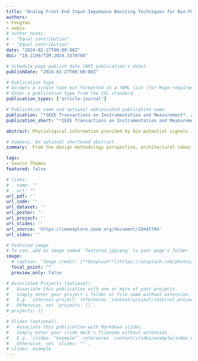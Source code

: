 ```yaml
---
title: "Analog Front-End Input-Impedance Boosting Techniques for Bio-Potential Monitoring—A Review"
authors:
- FengYan
- admin
# author_notes:
# - "Equal contribution"
# - "Equal contribution"
date: "2024-02-27T00:00:00Z"
doi: "10.1109/TIM.2024.3370766"

# Schedule page publish date (NOT publication's date).
publishDate: "2024-02-27T00:00:00Z"

# Publication type.
# Accepts a single type but formatted as a YAML list (for Hugo requirements).
# Enter a publication type from the CSL standard.
publication_types: ["article-journal"]

# Publication name and optional abbreviated publication name.
publication: "*IEEE Transactions on Instrumentation and Measurement*. 2024;73: 1-14."
publication_short: "*IEEE Transactions on Instrumentation and Measurement*. 2024;73: 1-14"

abstract: Physiological information provided by bio-potential signals is essential and pivotal for biomedical sensors. As the first stage in the signal chain of the sensor, impedance matching of the analog front-end (AFE) is critical for determining signal integrity. AFEs require high input impedance to minimize the effects of electrode impedance mismatch. A significant problem is that the input impedance is affected by parasitic capacitances from the integrated circuit (IC) package, electrode cables, and internal chips. This article aims to summarize the development of AFE impedance-boosting techniques for bio-potential monitoring. The scope of this work includes a review of common architectures for instrumentation amplifiers (IA), mechanisms for input impedance reduction, and a comparison of impedance boosting factors (IBF) employed to evaluate the efficiency of impedance enhancement. Techniques schemes for boosting input impedance in architectures are then surveyed and the contributions and drawbacks of these techniques are discussed. Finally, the state-of-the-art designs of AFE are compared and summarized, along with an analysis of the trend toward enhanced input impedance in bio-electrical signal acquisition. These provide useful references for AFE designers.

# Summary. An optional shortened abstract.
summary:  From the design methodology perspective, architectural ideas for boosting input impedance in bioelectrical signal acquisition systems are well described in this article, from  achieving high IBF to building technical circuitry.

tags:
- Source Themes
featured: false

# links:
# - name: ""
#   url: ""
url_pdf: ''
url_code: ''
url_dataset: ''
url_poster: ''
url_project: ''
url_slides: ''
url_source: 'https://ieeexplore.ieee.org/document/10445784'
url_video: ''

# Featured image
# To use, add an image named `featured.jpg/png` to your page's folder. 
image:
  # caption: 'Image credit: [**Unsplash**](https://unsplash.com/photos/jdD8gXaTZsc)'
  focal_point: ""
  preview_only: false

# Associated Projects (optional).
#   Associate this publication with one or more of your projects.
#   Simply enter your project's folder or file name without extension.
#   E.g. `internal-project` references `content/project/internal-project/index.md`.
#   Otherwise, set `projects: []`.
# projects: []

# Slides (optional).
#   Associate this publication with Markdown slides.
#   Simply enter your slide deck's filename without extension.
#   E.g. `slides: "example"` references `content/slides/example/index.md`.
#   Otherwise, set `slides: ""`.
# slides: example
---
```


<!-- {{% callout note %}}
Click the *Cite* button above to demo the feature to enable visitors to import publication metadata into their reference management software.
{{% /callout %}}

{{% callout note %}}
Create your slides in Markdown - click the *Slides* button to check out the example.
{{% /callout %}}

Add the publication's **full text** or **supplementary notes** here. You can use rich formatting such as including [code, math, and images](https://docs.hugoblox.com/content/writing-markdown-latex/). -->
